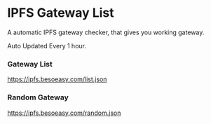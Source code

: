 # IPFS Gateway List

A automatic IPFS gateway checker, that gives you working gateway.

Auto Updated Every 1 hour.


### Gateway List
https://ipfs.besoeasy.com/list.json


### Random Gateway
https://ipfs.besoeasy.com/random.json
